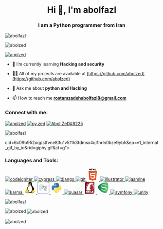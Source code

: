 <h1 align="center">Hi 👋, I'm abolfazl</h1>
<h3 align="center">I am a Python programmer from Iran</h3>

<img aling="right" alt="abolfazl" width = "1000" src="https://user-images.githubusercontent.com/90236635/232446433-d5540fa2-fe28-4bb8-b929-cdb51fe61336.gif">

<p align="left"> <img src="https://komarev.com/ghpvc/?username=abolzed&label=Profile%20views&color=0e75b6&style=flat" alt="abolzed" /> </p>

<p align="left"> <a href="https://twitter.com/anolzed" target="blank"><img src="https://img.shields.io/twitter/follow/anolzed?logo=twitter&style=for-the-badge" alt="anolzed" /></a> </p>

- 🌱 I’m currently learning **Hacking and security**

- 👨‍💻 All of my projects are available at [https://github.com/abolzed](https://github.com/abolzed)

- 💬 Ask me about **python and Hacking**

- 📫 How to reach me **rostamzadehabolfazl8@gmail.com**

<h3 align="left">Connect with me:</h3>
<p align="left">
<a href="https://twitter.com/anolzed" target="blank"><img align="center" src="https://raw.githubusercontent.com/rahuldkjain/github-profile-readme-generator/master/src/images/icons/Social/twitter.svg" alt="anolzed" height="30" width="40" /></a>
<a href="https://instagram.com/py.zed" target="blank"><img align="center" src="https://raw.githubusercontent.com/rahuldkjain/github-profile-readme-generator/master/src/images/icons/Social/instagram.svg" alt="py.zed" height="30" width="40" /></a>
<a href="https://discord.gg/Abol ZeD#8225" target="blank"><img align="center" src="https://raw.githubusercontent.com/rahuldkjain/github-profile-readme-generator/master/src/images/icons/Social/discord.svg" alt="Abol ZeD#8225" height="30" width="40" /></a>
</p>
<img aling="left" alt="abolfazl" width = "350" src="https://media3.giphy.com/media/5UtdtSHWnhjfG5Sz8N/giphy.gif?">
  
cid=6c09b952uqpstfvne83u1v5f1h3fdmsx4ql1hrln0bze9ybh&ep=v1_internal_gif_by_id&rid=giphy.gif&ct=g"> 

<h3 align="left">Languages and Tools:</h3>
<p align="left"> <a href="https://codeigniter.com" target="_blank" rel="noreferrer"> <img src="https://cdn.worldvectorlogo.com/logos/codeigniter.svg" alt="codeigniter" width="40" height="40"/> </a> <a href="https://www.cypress.io" target="_blank" rel="noreferrer"> <img src="https://raw.githubusercontent.com/simple-icons/simple-icons/6e46ec1fc23b60c8fd0d2f2ff46db82e16dbd75f/icons/cypress.svg" alt="cypress" width="40" height="40"/> </a> <a href="https://www.djangoproject.com/" target="_blank" rel="noreferrer"> <img src="https://cdn.worldvectorlogo.com/logos/django.svg" alt="django" width="40" height="40"/> </a> <a href="https://git-scm.com/" target="_blank" rel="noreferrer"> <img src="https://www.vectorlogo.zone/logos/git-scm/git-scm-icon.svg" alt="git" width="40" height="40"/> </a> <a href="https://www.w3.org/html/" target="_blank" rel="noreferrer"> <img src="https://raw.githubusercontent.com/devicons/devicon/master/icons/html5/html5-original-wordmark.svg" alt="html5" width="40" height="40"/> </a> <a href="https://www.adobe.com/in/products/illustrator.html" target="_blank" rel="noreferrer"> <img src="https://www.vectorlogo.zone/logos/adobe_illustrator/adobe_illustrator-icon.svg" alt="illustrator" width="40" height="40"/> </a> <a href="https://jasmine.github.io/" target="_blank" rel="noreferrer"> <img src="https://www.vectorlogo.zone/logos/jasmine/jasmine-icon.svg" alt="jasmine" width="40" height="40"/> </a> <a href="https://karma-runner.github.io/latest/index.html" target="_blank" rel="noreferrer"> <img src="https://raw.githubusercontent.com/detain/svg-logos/780f25886640cef088af994181646db2f6b1a3f8/svg/karma.svg" alt="karma" width="40" height="40"/> </a> <a href="https://www.linux.org/" target="_blank" rel="noreferrer"> <img src="https://raw.githubusercontent.com/devicons/devicon/master/icons/linux/linux-original.svg" alt="linux" width="40" height="40"/> </a> <a href="https://www.photoshop.com/en" target="_blank" rel="noreferrer"> <img src="https://raw.githubusercontent.com/devicons/devicon/master/icons/photoshop/photoshop-line.svg" alt="photoshop" width="40" height="40"/> </a> <a href="https://www.python.org" target="_blank" rel="noreferrer"> <img src="https://raw.githubusercontent.com/devicons/devicon/master/icons/python/python-original.svg" alt="python" width="40" height="40"/> </a> <a href="https://quasar.dev/" target="_blank" rel="noreferrer"> <img src="https://cdn.quasar.dev/logo/svg/quasar-logo.svg" alt="quasar" width="40" height="40"/> </a> <a href="https://rubyonrails.org" target="_blank" rel="noreferrer"> <img src="https://raw.githubusercontent.com/devicons/devicon/master/icons/rails/rails-original-wordmark.svg" alt="rails" width="40" height="40"/> </a> <a href="https://scully.io/" target="_blank" rel="noreferrer"> <img src="https://raw.githubusercontent.com/scullyio/scully/main/assets/logos/SVG/scullyio-icon.svg" alt="scully" width="40" height="40"/> </a> <a href="https://symfony.com" target="_blank" rel="noreferrer"> <img src="https://symfony.com/logos/symfony_black_03.svg" alt="symfony" width="40" height="40"/> </a> <a href="https://unity.com/" target="_blank" rel="noreferrer"> <img src="https://www.vectorlogo.zone/logos/unity3d/unity3d-icon.svg" alt="unity" width="40" height="40"/> </a> </p>
<img aling="right" alt="abolfazl" width = "400" src="https://mir-s3-cdn-cf.behance.net/project_modules/hd/06f21a161921919.63cd7887d0a70.gif">

<p><img align="left" src="https://github-readme-stats.vercel.app/api/top-langs?username=abolzed&show_icons=true&locale=en&layout=compact" alt="abolzed" /></p>

<p>&nbsp;<img align="center" src="https://github-readme-stats.vercel.app/api?username=abolzed&show_icons=true&locale=en" alt="abolzed" /></p>

<p><img align="center" src="https://github-readme-streak-stats.herokuapp.com/?user=abolzed&" alt="abolzed" /></p>
